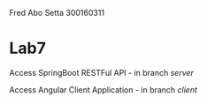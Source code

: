 Fred Abo Setta
300160311


# Lab7 
Access SpringBoot RESTFul API - in branch *server* 

Access Angular Client Application - in branch *client*
